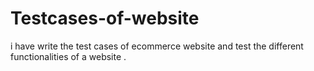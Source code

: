 # Testcases-of-website
i have write the test cases of ecommerce website and test the different functionalities of a website .
